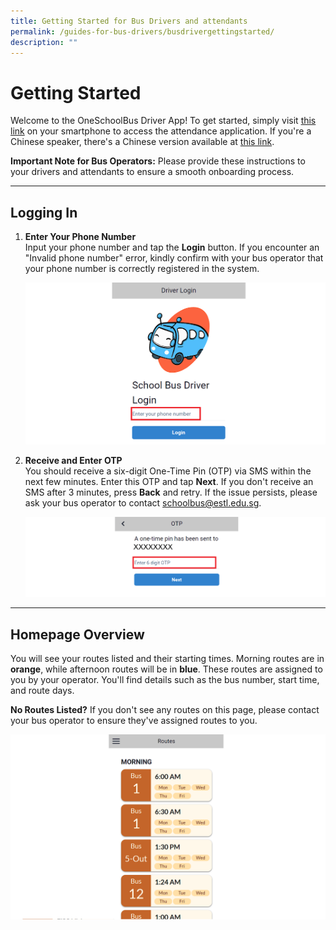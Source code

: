 ```yaml
---
title: Getting Started for Bus Drivers and attendants
permalink: /guides-for-bus-drivers/busdrivergettingstarted/
description: ""
---
```

# Getting Started

Welcome to the OneSchoolBus Driver App! To get started, simply visit [this link](https://go.gov.sg/osb-driver) on your smartphone to access the attendance application. If you're a Chinese speaker, there's a Chinese version available at [this link](https://go.gov.sg/osb-driver-cn).

**Important Note for Bus Operators:** Please provide these instructions to your drivers and attendants to ensure a smooth onboarding process.

---

## Logging In

1. **Enter Your Phone Number**
<br>Input your phone number and tap the **Login** button. If you encounter an "Invalid phone number" error, kindly confirm with your bus operator that your phone number is correctly registered in the system.
   
   ![Login Screen](/images/Driver/Getting%20Started/screenshot%202023-10-03%20112047.png)

2. **Receive and Enter OTP**
<br>You should receive a six-digit One-Time Pin (OTP) via SMS within the next few minutes. Enter this OTP and tap **Next**. If you don't receive an SMS after 3 minutes, press **Back** and retry. If the issue persists, please ask your bus operator to contact schoolbus@estl.edu.sg.
   
   ![OTP Page](/images/Driver/Getting%20Started/driver%20otp%20page%20v2.png)

---

## Homepage Overview

You will see your routes listed and their starting times. Morning routes are in **orange**, while afternoon routes will be in **blue**. These routes are assigned to you by your operator. You'll find details such as the bus number, start time, and route days.

**No Routes Listed?** If you don't see any routes on this page, please contact your bus operator to ensure they've assigned routes to you.

![Homepage](/images/Driver/Getting%20Started/driver%20landing%20page%20v2.png)
